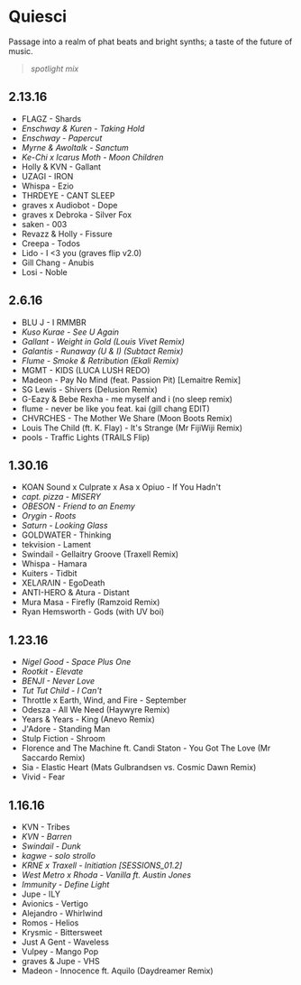 # Quiesci

Passage into a realm of phat beats and bright synths; a taste of the future of music.

> *spotlight mix*

## 2.13.16

- FLAGZ - Shards
- *Enschway & Kuren - Taking Hold*
- *Enschway - Papercut*
- *Myrne & Awoltalk - Sanctum*
- *Ke-Chi x Icarus Moth - Moon Children*
- Holly & KVN - Gallant
- UZAGI - IRON
- Whispa - Ezio
- THRDEYE - CANT SLEEP
- graves x Audiobot - Dope
- graves x Debroka - Silver Fox
- saken - 003
- Revazz & Holly - Fissure
- Creepa - Todos
- Lido - I <3 you (graves flip v2.0)
- Gill Chang - Anubis
- Losi - Noble

## 2.6.16

- BLU J - I RMMBR
- *Kuso Kurae - See U Again*
- *Gallant - Weight in Gold (Louis Vivet Remix)*
- *Galantis - Runaway (U & I) (Subtact Remix)*
- *Flume - Smoke & Retribution (Ekali Remix)*
- MGMT - KIDS (LUCA LUSH REDO)
- Madeon - Pay No Mind (feat. Passion Pit) [Lemaitre Remix]
- SG Lewis - Shivers (Delusion Remix)
- G-Eazy & Bebe Rexha - me myself and i (no sleep remix)
- flume - never be like you feat. kai (gill chang EDIT)
- CHVRCHES - The Mother We Share (Moon Boots Remix)
- Louis The Child (ft. K. Flay) - It's Strange (Mr FijiWiji Remix)
- pools - Traffic Lights (TRAILS Flip)

## 1.30.16

- KOAN Sound x Culprate x Asa x Opiuo - If You Hadn't
- *capt. pizza - MISERY*
- *OBESON - Friend to an Enemy*
- *Orygin - Roots*
- *Saturn - Looking Glass*
- GOLDWATER - Thinking
- tekvision - Lament
- Swindail - Gellaitry Groove (Traxell Remix)
- Whispa - Hamara
- Kuiters - Tidbit
- XELΛRΛIN - EgoDeath
- ANTI-HERO & Atura - Distant
- Mura Masa - Firefly (Ramzoid Remix)
- Ryan Hemsworth - Gods (with UV boi)

## 1.23.16

- *Nigel Good - Space Plus One*
- *Rootkit - Elevate*
- *BENJI - Never Love*
- *Tut Tut Child - I Can't*
- Throttle x Earth, Wind, and Fire - September
- Odesza - All We Need (Haywyre Remix)
- Years & Years - King (Anevo Remix)
- J'Adore - Standing Man
- Stulp Fiction - Shroom
- Florence and The Machine ft. Candi Staton - You Got The Love (Mr Saccardo Remix)
- Sia - Elastic Heart (Mats Gulbrandsen vs. Cosmic Dawn Remix)
- Vivid - Fear

## 1.16.16

- KVN - Tribes
- *KVN - Barren*
- *Swindail - Dunk*
- *kagwe - solo strollo*
- *KRNE x Traxell - Initiation [SESSIONS_01.2]*
- *West Metro x Rhoda - Vanilla ft. Austin Jones*
- *Immunity - Define Light*
- Jupe - ILY
- Avionics - Vertigo
- Alejandro - Whirlwind
- Romos - Helios
- Krysmic - Bittersweet
- Just A Gent - Waveless
- Vulpey - Mango Pop
- graves & Jupe - VHS
- Madeon - Innocence ft. Aquilo (Daydreamer Remix)

<script src="script.js"></script>